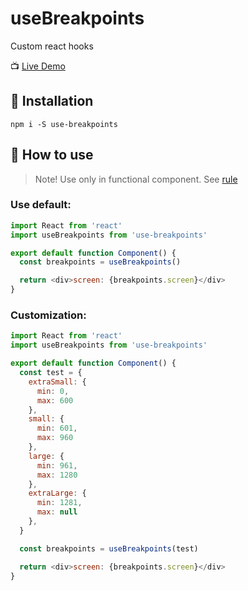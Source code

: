 # useBreakpoints
Custom react hooks

📺 [Live Demo](https://codesandbox.io/s/lxl0xzr9xz)

## 🔧 Installation

`npm i -S use-breakpoints`

## 📗 How to use

> Note! Use only in functional component. See [rule](https://reactjs.org/docs/hooks-rules.html#only-call-hooks-from-react-functions)

### Use default:

```javascript
import React from 'react'
import useBreakpoints from 'use-breakpoints'

export default function Component() {
  const breakpoints = useBreakpoints()

  return <div>screen: {breakpoints.screen}</div>
}
```

### Customization:

```javascript
import React from 'react'
import useBreakpoints from 'use-breakpoints'

export default function Component() {
  const test = {
    extraSmall:	{
      min: 0,
      max: 600
    },
    small: {
      min: 601,
      max: 960
    },
    large: {
      min: 961,
      max: 1280
    },
    extraLarge: {
      min: 1281,
      max: null
    },
  }

  const breakpoints = useBreakpoints(test)

  return <div>screen: {breakpoints.screen}</div>
}
```
